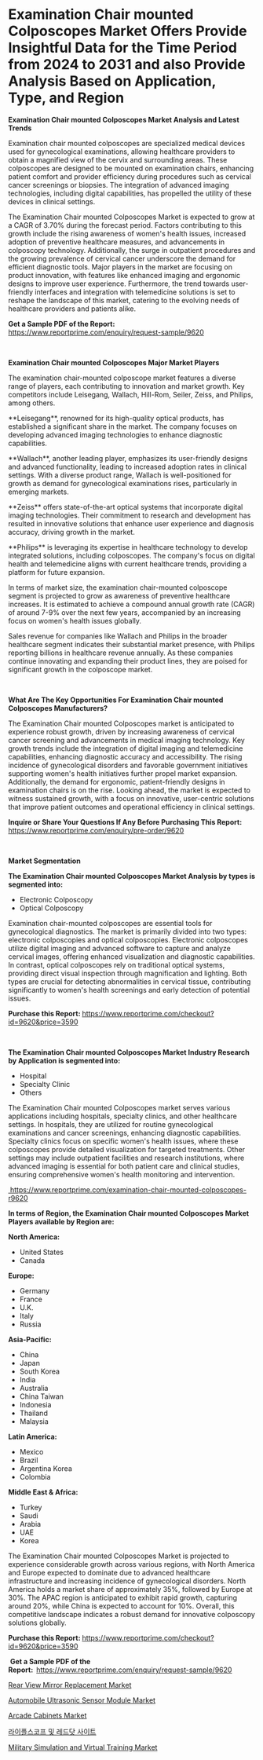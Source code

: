 <p><h1>Examination Chair mounted Colposcopes Market Offers Provide Insightful Data for the Time Period from 2024 to 2031 and also Provide Analysis Based on Application, Type, and Region</h1></p><p><strong>Examination Chair mounted Colposcopes Market Analysis and Latest Trends</strong></p>
<p><p>Examination chair mounted colposcopes are specialized medical devices used for gynecological examinations, allowing healthcare providers to obtain a magnified view of the cervix and surrounding areas. These colposcopes are designed to be mounted on examination chairs, enhancing patient comfort and provider efficiency during procedures such as cervical cancer screenings or biopsies. The integration of advanced imaging technologies, including digital capabilities, has propelled the utility of these devices in clinical settings.</p><p>The Examination Chair mounted Colposcopes Market is expected to grow at a CAGR of 3.70% during the forecast period. Factors contributing to this growth include the rising awareness of women's health issues, increased adoption of preventive healthcare measures, and advancements in colposcopy technology. Additionally, the surge in outpatient procedures and the growing prevalence of cervical cancer underscore the demand for efficient diagnostic tools. Major players in the market are focusing on product innovation, with features like enhanced imaging and ergonomic designs to improve user experience. Furthermore, the trend towards user-friendly interfaces and integration with telemedicine solutions is set to reshape the landscape of this market, catering to the evolving needs of healthcare providers and patients alike.</p></p>
<p><strong>Get a Sample PDF of the Report:&nbsp;</strong> <a href="https://www.reportprime.com/enquiry/request-sample/9620">https://www.reportprime.com/enquiry/request-sample/9620</a></p>
<p>&nbsp;</p>
<p><strong>Examination Chair mounted Colposcopes Major Market Players</strong></p>
<p><p>The examination chair-mounted colposcope market features a diverse range of players, each contributing to innovation and market growth. Key competitors include Leisegang, Wallach, Hill-Rom, Seiler, Zeiss, and Philips, among others.</p><p>**Leisegang**, renowned for its high-quality optical products, has established a significant share in the market. The company focuses on developing advanced imaging technologies to enhance diagnostic capabilities. </p><p>**Wallach**, another leading player, emphasizes its user-friendly designs and advanced functionality, leading to increased adoption rates in clinical settings. With a diverse product range, Wallach is well-positioned for growth as demand for gynecological examinations rises, particularly in emerging markets. </p><p>**Zeiss** offers state-of-the-art optical systems that incorporate digital imaging technologies. Their commitment to research and development has resulted in innovative solutions that enhance user experience and diagnosis accuracy, driving growth in the market.</p><p>**Philips** is leveraging its expertise in healthcare technology to develop integrated solutions, including colposcopes. The company's focus on digital health and telemedicine aligns with current healthcare trends, providing a platform for future expansion.</p><p>In terms of market size, the examination chair-mounted colposcope segment is projected to grow as awareness of preventive healthcare increases. It is estimated to achieve a compound annual growth rate (CAGR) of around 7-9% over the next few years, accompanied by an increasing focus on women's health issues globally.</p><p>Sales revenue for companies like Wallach and Philips in the broader healthcare segment indicates their substantial market presence, with Philips reporting billions in healthcare revenue annually. As these companies continue innovating and expanding their product lines, they are poised for significant growth in the colposcope market.</p></p>
<p>&nbsp;</p>
<p><strong>What Are The Key Opportunities For Examination Chair mounted Colposcopes Manufacturers?</strong></p>
<p><p>The Examination Chair mounted Colposcopes market is anticipated to experience robust growth, driven by increasing awareness of cervical cancer screening and advancements in medical imaging technology. Key growth trends include the integration of digital imaging and telemedicine capabilities, enhancing diagnostic accuracy and accessibility. The rising incidence of gynecological disorders and favorable government initiatives supporting women's health initiatives further propel market expansion. Additionally, the demand for ergonomic, patient-friendly designs in examination chairs is on the rise. Looking ahead, the market is expected to witness sustained growth, with a focus on innovative, user-centric solutions that improve patient outcomes and operational efficiency in clinical settings.</p></p>
<p><strong>Inquire or Share Your Questions If Any Before Purchasing This Report:</strong> <a href="https://www.reportprime.com/enquiry/pre-order/9620">https://www.reportprime.com/enquiry/pre-order/9620</a></p>
<p>&nbsp;</p>
<p><strong>Market Segmentation</strong></p>
<p><strong>The Examination Chair mounted Colposcopes Market Analysis by types is segmented into:</strong></p>
<p><ul><li>Electronic Colposcopy</li><li>Optical Colposcopy</li></ul></p>
<p><p>Examination chair-mounted colposcopes are essential tools for gynecological diagnostics. The market is primarily divided into two types: electronic colposcopies and optical colposcopies. Electronic colposcopes utilize digital imaging and advanced software to capture and analyze cervical images, offering enhanced visualization and diagnostic capabilities. In contrast, optical colposcopes rely on traditional optical systems, providing direct visual inspection through magnification and lighting. Both types are crucial for detecting abnormalities in cervical tissue, contributing significantly to women's health screenings and early detection of potential issues.</p></p>
<p><strong>Purchase this Report:&nbsp;</strong><a href="https://www.reportprime.com/checkout?id=9620&price=3590">https://www.reportprime.com/checkout?id=9620&price=3590</a></p>
<p>&nbsp;</p>
<p><strong>The Examination Chair mounted Colposcopes Market Industry Research by Application is segmented into:</strong></p>
<p><ul><li>Hospital</li><li>Specialty Clinic</li><li>Others</li></ul></p>
<p><p>The Examination Chair mounted Colposcopes market serves various applications including hospitals, specialty clinics, and other healthcare settings. In hospitals, they are utilized for routine gynecological examinations and cancer screenings, enhancing diagnostic capabilities. Specialty clinics focus on specific women's health issues, where these colposcopes provide detailed visualization for targeted treatments. Other settings may include outpatient facilities and research institutions, where advanced imaging is essential for both patient care and clinical studies, ensuring comprehensive women's health monitoring and intervention.</p></p>
<p><a href="https://www.reportprime.com/examination-chair-mounted-colposcopes-r9620">&nbsp;https://www.reportprime.com/examination-chair-mounted-colposcopes-r9620</a></p>
<p><strong>In terms of Region, the Examination Chair mounted Colposcopes Market Players available by Region are:</strong></p>
<p>
    <p> <strong> North America: </strong>
        <ul>
            <li>United States</li>
            <li>Canada</li>
        </ul>
        </p> 
    <p> <strong> Europe: </strong>
        <ul>
            <li>Germany</li>
            <li>France</li>
            <li>U.K.</li>
            <li>Italy</li>
            <li>Russia</li>
        </ul>
        </p> 
    <p> <strong> Asia-Pacific: </strong>
        <ul>
            <li>China</li>
            <li>Japan</li>
            <li>South Korea</li>
            <li>India</li>
            <li>Australia</li>
            <li>China Taiwan</li>
            <li>Indonesia</li>
            <li>Thailand</li>
            <li>Malaysia</li>
        </ul>
        </p> 
    <p> <strong> Latin America: </strong>
        <ul>
            <li>Mexico</li>
            <li>Brazil</li>
            <li>Argentina Korea</li>
            <li>Colombia</li>
        </ul>
        </p> 
    <p> <strong> Middle East & Africa: </strong>
        <ul>
            <li>Turkey</li>
            <li>Saudi</li>
            <li>Arabia</li>
            <li>UAE</li>
            <li>Korea</li>
        </ul>
    </p>
    </p>
<p><p>The Examination Chair mounted Colposcopes Market is projected to experience considerable growth across various regions, with North America and Europe expected to dominate due to advanced healthcare infrastructure and increasing incidence of gynecological disorders. North America holds a market share of approximately 35%, followed by Europe at 30%. The APAC region is anticipated to exhibit rapid growth, capturing around 20%, while China is expected to account for 10%. Overall, this competitive landscape indicates a robust demand for innovative colposcopy solutions globally.</p></p>
<p><strong>Purchase this Report: </strong><a href="https://www.reportprime.com/checkout?id=9620&price=3590">https://www.reportprime.com/checkout?id=9620&price=3590</a></p>
<p>&nbsp;<strong>Get a Sample PDF of the Report:&nbsp;&nbsp;</strong><a href="https://www.reportprime.com/enquiry/request-sample/9620">https://www.reportprime.com/enquiry/request-sample/9620</a></p>
<p><strong></strong></p>
<p><p><a href="https://issuu.com/reportprime-2/docs/rear-view-mirror-replacement-market_e97f87d9d08cf5">Rear View Mirror Replacement Market</a></p><p><a href="https://issuu.com/reportprime-2/docs/automobile-ultrasonic-sensor-module_509e02ed67f38b">Automobile Ultrasonic Sensor Module Market</a></p><p><a href="https://www.linkedin.com/pulse/arcade-cabinets-market-global-regional-analysis-phcof?trackingId=2dC55BaKSgCF19K%2BxZlWLQ%3D%3D">Arcade Cabinets Market</a></p><p><a href="https://medium.com/@puputzim_20688/%EC%84%B8%EA%B3%84-riflescopes-and-red-dot-sight-market-%EC%9D%80-2024%EC%97%90%EC%84%9C-2031%EB%A1%9C-%EC%97%B0%ED%8F%89%EA%B7%A0-%EC%A6%9D%EA%B0%80%EC%9C%A8%EC%9D%84-%EB%B3%B4%EC%9D%BC-%EA%B2%83%EC%9C%BC%EB%A1%9C-%EC%98%88%EC%83%81%EB%90%A9%EB%8B%88%EB%8B%A4-680b060075c3">라이플스코프 및 레드닷 사이트</a></p><p><a href="https://www.linkedin.com/pulse/military-simulation-virtual-training-market2024--2jzif?trackingId=zW0U6S0BQKSd1Ltq4LRJJw%3D%3D">Military Simulation and Virtual Training Market</a></p></p>
